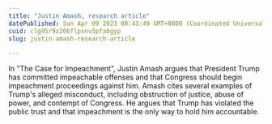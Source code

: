 ```yaml
---
title: "Justin Amash, research article"
datePublished: Sun Apr 09 2023 08:43:49 GMT+0000 (Coordinated Universal Time)
cuid: clg95r9z206flpxnv5pfabgyp
slug: justin-amash-research-article

---
```


In "The Case for Impeachment", Justin Amash argues that President Trump has committed impeachable offenses and that Congress should begin impeachment proceedings against him. Amash cites several examples of Trump's alleged misconduct, including obstruction of justice, abuse of power, and contempt of Congress. He argues that Trump has violated the public trust and that impeachment is the only way to hold him accountable.